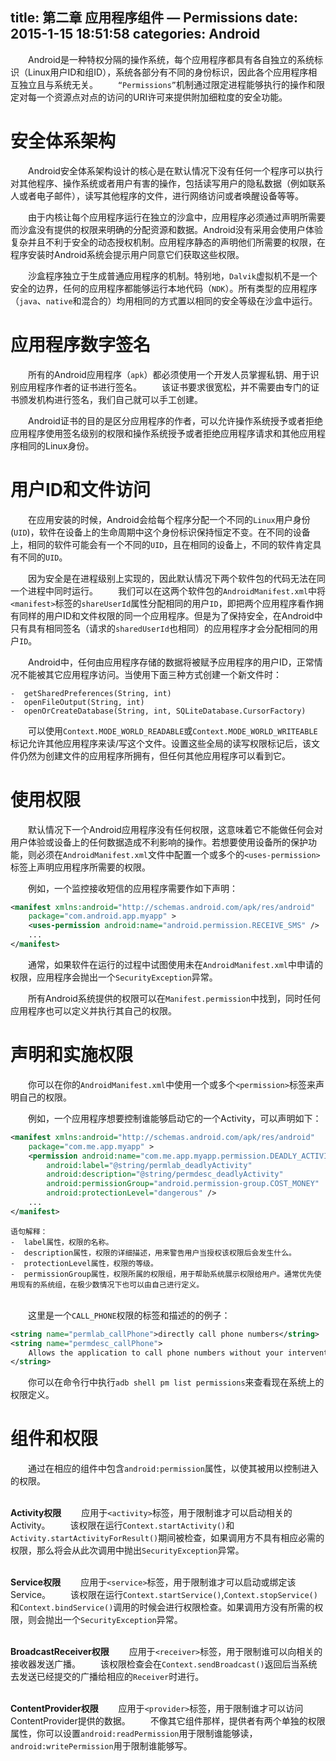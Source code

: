 title: 第二章 应用程序组件 — Permissions
date: 2015-1-15 18:51:58
categories: Android
---
　　Android是一种特权分隔的操作系统，每个应用程序都具有各自独立的系统标识（Linux用户ID和组ID），系统各部分有不同的身份标识，因此各个应用程序相互独立且与系统无关。
　　`“Permissions”`机制通过限定进程能够执行的操作和限定对每一个资源点对点的访问的URI许可来提供附加细粒度的安全功能。


# 安全体系架构 #
　　Android安全体系架构设计的核心是在默认情况下没有任何一个程序可以执行对其他程序、操作系统或者用户有害的操作，包括读写用户的隐私数据（例如联系人或者电子邮件），读写其他程序的文件，进行网络访问或者唤醒设备等等。

　　由于内核让每个应用程序运行在独立的沙盒中，应用程序必须通过声明所需要而沙盒没有提供的权限来明确的分配资源和数据。Android没有采用会使用户体验复杂并且不利于安全的动态授权机制。应用程序静态的声明他们所需要的权限，在程序安装时Android系统会提示用户同意它们获取这些权限。

　　沙盒程序独立于生成普通应用程序的机制。特别地，`Dalvik`虚拟机不是一个安全的边界，任何的应用程序都能够运行本地代码（`NDK`）。所有类型的应用程序（`java`、`native`和混合的）均用相同的方式置以相同的安全等级在沙盒中运行。

# 应用程序数字签名 #
　　所有的Android应用程序（`apk`）都必须使用一个开发人员掌握私钥、用于识别应用程序作者的证书进行签名。 
　　该证书要求很宽松，并不需要由专门的证书颁发机构进行签名，我们自己就可以手工创建。

　　Android证书的目的是区分应用程序的作者，可以允许操作系统授予或者拒绝应用程序使用签名级别的权限和操作系统授予或者拒绝应用程序请求和其他应用程序相同的Linux身份。

# 用户ID和文件访问 #
　　在应用安装的时候，Android会给每个程序分配一个不同的`Linux`用户身份(`UID`)，软件在设备上的生命周期中这个身份标识保持恒定不变。在不同的设备上，相同的软件可能会有一个不同的`UID`，且在相同的设备上，不同的软件肯定具有不同的`UID`。

　　因为安全是在进程级别上实现的，因此默认情况下两个软件包的代码无法在同一个进程中同时运行。
　　我们可以在这两个软件包的`AndroidManifest.xml`中将`<manifest>`标签的`shareUserId`属性分配相同的用户`ID`，即把两个应用程序看作拥有同样的用户ID和文件权限的同一个应用程序。但是为了保持安全，在Android中只有具有相同签名（请求的`sharedUserId`也相同）的应用程序才会分配相同的用户`ID`。

　　Android中，任何由应用程序存储的数据将被赋予应用程序的用户ID，正常情况不能被其它应用程序访问。当使用下面三种方式创建一个新文件时：

	-  getSharedPreferences(String, int)
	-  openFileOutput(String, int)
	-  openOrCreateDatabase(String, int, SQLiteDatabase.CursorFactory)
　　可以使用`Context.MODE_WORLD_READABLE`或`Context.MODE_WORLD_WRITEABLE`标记允许其他应用程序来读/写这个文件。设置这些全局的读写权限标记后，该文件仍然为创建文件的应用程序所拥有，但任何其他应用程序可以看到它。

# 使用权限 #
　　默认情况下一个Android应用程序没有任何权限，这意味着它不能做任何会对用户体验或设备上的任何数据造成不利影响的操作。若想要使用设备所的保护功能，则必须在`AndroidManifest.xml`文件中配置一个或多个的`<uses-permission>`标签上声明应用程序所需要的权限。

　　例如，一个监控接收短信的应用程序需要作如下声明：
``` xml
<manifest xmlns:android="http://schemas.android.com/apk/res/android"
    package="com.android.app.myapp" >
    <uses-permission android:name="android.permission.RECEIVE_SMS" />
    ...
</manifest>
```
　　通常，如果软件在运行的过程中试图使用未在`AndroidManifest.xml`中申请的权限，应用程序会抛出一个`SecurityException`异常。

　　所有Android系统提供的权限可以在`Manifest.permission`中找到，同时任何应用程序也可以定义并执行其自己的权限。

# 声明和实施权限 #
　　你可以在你的`AndroidManifest.xml`中使用一个或多个`<permission>`标签来声明自己的权限。

　　例如，一个应用程序想要控制谁能够启动它的一个Activity，可以声明如下：
``` xml
<manifest xmlns:android="http://schemas.android.com/apk/res/android" 
    package="com.me.app.myapp" >
    <permission android:name="com.me.app.myapp.permission.DEADLY_ACTIVITY"
        android:label="@string/permlab_deadlyActivity"
        android:description="@string/permdesc_deadlyActivity"
        android:permissionGroup="android.permission-group.COST_MONEY"
        android:protectionLevel="dangerous" />
    ...
</manifest>
```
    语句解释：
    -  label属性，权限的名称。
    -  description属性，权限的详细描述，用来警告用户当授权该权限后会发生什么。
    -  protectionLevel属性，权限的等级。
    -  permissionGroup属性，权限所属的权限组，用于帮助系统展示权限给用户。通常优先使用现有的系统组，在极少数情况下也可以由自己进行定义。

<br>　　这里是一个`CALL_PHONE`权限的标签和描述的的例子：
``` xml
<string name="permlab_callPhone">directly call phone numbers</string> 
<string name="permdesc_callPhone">
    Allows the application to call phone numbers without your intervention. Malicious applications may cause unexpected calls on your phone bill. Note that this does not allow the application to call emergency numbers.
</string>
```

　　你可以在命令行中执行`adb shell pm list permissions`来查看现在系统上的权限定义。

# 组件和权限 #
　　通过在相应的组件中包含`android:permission`属性，以使其被用以控制进入的权限。

<br>**Activity权限**
　　应用于`<activity>`标签，用于限制谁才可以启动相关的Activity。
　　该权限在运行`Context.startActivity()`和`Activity.startActivityForResult()`期间被检查，如果调用方不具有相应必需的权限，那么将会从此次调用中抛出`SecurityException`异常。

<br>**Service权限**
　　应用于`<service>`标签，用于限制谁才可以启动或绑定该Service。
　　该权限在运行`Context.startService()`,`Context.stopService()`和`Context.bindService()`调用的时候会进行权限检查。如果调用方没有所需的权限，则会抛出一个`SecurityException`异常。

<br>**BroadcastReceiver权限**
　　应用于`<receiver>`标签，用于限制谁可以向相关的接收器发送广播。
　　该权限检查会在`Context.sendBroadcast()`返回后当系统去发送已经提交的广播给相应的`Receiver`时进行。

<br>**ContentProvider权限**
　　应用于`<provider>`标签，用于限制谁才可以访问ContentProvider提供的数据。
　　不像其它组件那样，提供者有两个单独的权限属性，你可以设置`android:readPermission`用于限制谁能够读，`android:writePermission`用于限制谁能够写。



<br><br>